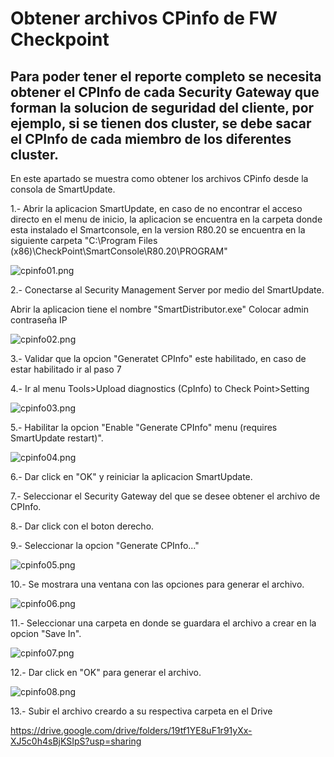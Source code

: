 # Obtener archivos CPinfo de FW Checkpoint 

## Para poder tener el reporte completo se necesita obtener el CPInfo de cada Security Gateway que forman la solucion de seguridad del cliente, por ejemplo, si se tienen dos cluster, se debe sacar el CPInfo de cada miembro de los diferentes cluster.

En este apartado se muestra como obtener los archivos CPinfo desde la consola de SmartUpdate. 

1.- Abrir la aplicacion SmartUpdate, en caso de no encontrar el acceso directo en el menu de inicio, la aplicacion se encuentra en la carpeta donde esta instalado el Smartconsole, en la version R80.20 se encuentra en la siguiente carpeta "C:\Program Files (x86)\CheckPoint\SmartConsole\R80.20\PROGRAM" 

   ![cpinfo01.png](Images/cpinfo01.png)

2.- Conectarse al Security Management Server por medio del SmartUpdate. 

Abrir la aplicacion tiene el nombre "SmartDistributor.exe"
Colocar 
admin
contraseña 
IP

   ![cpinfo02.png](Images/cpinfo02.png)

3.- Validar que la opcion "Generatet CPInfo" este habilitado, en caso de estar habilitado ir al paso 7

4.- Ir al menu Tools>Upload diagnostics (CpInfo) to Check Point>Setting

   ![cpinfo03.png](Images/cpinfo03.png)

5.- Habilitar la opcion "Enable "Generate CPInfo" menu (requires SmartUpdate restart)".

   ![cpinfo04.png](Images/cpinfo04.png)

6.- Dar click en "OK" y reiniciar la aplicacion SmartUpdate.

7.- Seleccionar el Security Gateway del que se desee obtener el archivo de CPInfo. 

8.- Dar click con el boton derecho. 

9.- Seleccionar la opcion "Generate CPInfo..."

   ![cpinfo05.png](Images/cpinfo05.png)

10.- Se mostrara una ventana con las opciones para generar el archivo. 

   ![cpinfo06.png](Images/cpinfo06.png)

11.- Seleccionar una carpeta en donde se guardara el archivo a crear en la opcion "Save In".

   ![cpinfo07.png](Images/cpinfo07.png)

12.- Dar click en "OK" para generar el archivo. 

   ![cpinfo08.png](Images/cpinfo08.png)

13.- Subir el archivo creardo a su respectiva carpeta en el Drive 

https://drive.google.com/drive/folders/19tf1YE8uF1r91yXx-XJ5c0h4sBjKSIpS?usp=sharing

